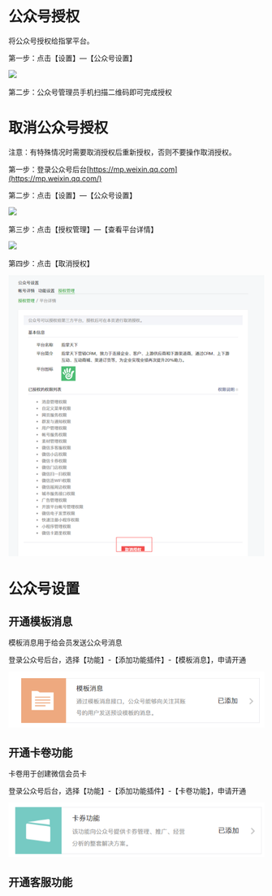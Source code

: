 # 公众号授权

将公众号授权给指掌平台。

第一步：点击【设置】—【公众号设置】

![](file:///C:/Users/amos/AppData/Local/Temp/msohtmlclip1/01/clip_image002.jpg)

第二步：公众号管理员手机扫描二维码即可完成授权

# 取消公众号授权

注意：有特殊情况时需要取消授权后重新授权，否则不要操作取消授权。

第一步：登录公众号后台[https://mp.weixin.qq.com](https://mp.weixin.qq.com/)

第二步：点击【设置】—【公众号设置】

![](file:///C:/Users/amos/AppData/Local/Temp/msohtmlclip1/01/clip_image002.jpg)

第三步：点击【授权管理】—【查看平台详情】

![](file:///C:/Users/amos/AppData/Local/Temp/msohtmlclip1/01/clip_image004.jpg)

第四步：点击【取消授权】

![](/assets/import323.png)

# 公众号设置

## 开通模板消息

模板消息用于给会员发送公众号消息

登录公众号后台，选择【功能】-【添加功能插件】-【模板消息】，申请开通

![](/assets/import3232.png)

## 开通卡卷功能

卡卷用于创建微信会员卡

登录公众号后台，选择【功能】-【添加功能插件】-【卡卷功能】，申请开通

![](/assets/import33223.png)

## 开通客服功能



